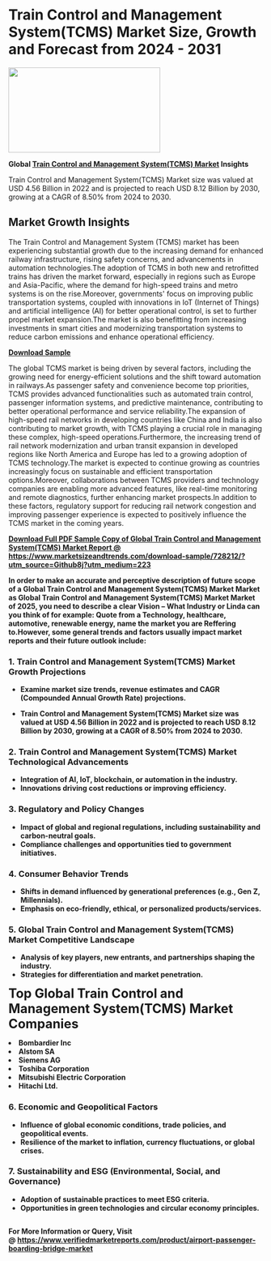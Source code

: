 <H1>Train Control and Management System(TCMS) Market Size, Growth and Forecast from 2024 - 2031</H1><img class="aligncenter size-medium wp-image-584254" src="https://thirdeyenews.in/wp-content/uploads/2024/09/Global-Market-Research-300x168.jpeg" alt="" width="300" height="168" /><p><strong>Global&nbsp;<a href="https://www.marketsizeandtrends.com/download-sample/728212/?utm_source=Github8j?utm_medium=223">Train Control and Management System(TCMS) Market</a> Insights</strong></p><p>Train Control and Management System(TCMS) Market size was valued at USD 4.56 Billion in 2022 and is projected to reach USD 8.12 Billion by 2030, growing at a CAGR of 8.50% from 2024 to 2030.</p><p><h2>Market Growth Insights</h2> <p>The Train Control and Management System (TCMS) market has been experiencing substantial growth due to the increasing demand for enhanced railway infrastructure, rising safety concerns, and advancements in automation technologies.The adoption of TCMS in both new and retrofitted trains has driven the market forward, especially in regions such as Europe and Asia-Pacific, where the demand for high-speed trains and metro systems is on the rise.Moreover, governments' focus on improving public transportation systems, coupled with innovations in IoT (Internet of Things) and artificial intelligence (AI) for better operational control, is set to further propel market expansion.The market is also benefitting from increasing investments in smart cities and modernizing transportation systems to reduce carbon emissions and enhance operational efficiency.</p> <p><strong><a href="#">Download Sample</a></strong></p> <p>The global TCMS market is being driven by several factors, including the growing need for energy-efficient solutions and the shift toward automation in railways.As passenger safety and convenience become top priorities, TCMS provides advanced functionalities such as automated train control, passenger information systems, and predictive maintenance, contributing to better operational performance and service reliability.The expansion of high-speed rail networks in developing countries like China and India is also contributing to market growth, with TCMS playing a crucial role in managing these complex, high-speed operations.Furthermore, the increasing trend of rail network modernization and urban transit expansion in developed regions like North America and Europe has led to a growing adoption of TCMS technology.The market is expected to continue growing as countries increasingly focus on sustainable and efficient transportation options.Moreover, collaborations between TCMS providers and technology companies are enabling more advanced features, like real-time monitoring and remote diagnostics, further enhancing market prospects.In addition to these factors, regulatory support for reducing rail network congestion and improving passenger experience is expected to positively influence the TCMS market in the coming years.<p><strong><a href="#"></p><p><span class=""><strong>Download Full PDF Sample Copy of Global Train Control and Management System(TCMS) Market Report</strong> @ <a href="https://www.marketsizeandtrends.com/download-sample/728212/?utm_source=Github8j?utm_medium=223" target="_blank">https://www.marketsizeandtrends.com/download-sample/728212/?utm_source=Github8j?utm_medium=223</a></span></p><p>In order to make an accurate and perceptive description of future scope of a Global&nbsp;Train Control and Management System(TCMS) Market Market as Global&nbsp;Train Control and Management System(TCMS) Market Market of 2025, you need to describe a clear Vision &ndash; What Industry or Linda can you think of for example: Quote from a Technology, healthcare, automotive, renewable energy, name the market you are Reffering to.However, some general trends and factors usually impact market reports and their future outlook include:</p><h3>1.&nbsp;<strong>Train Control and Management System(TCMS) Market Growth Projections</strong></h3><ul><li>Examine market size trends, revenue estimates and CAGR (Compounded Annual Growth Rate) projections.</li><li><p>Train Control and Management System(TCMS) Market size was valued at USD 4.56 Billion in 2022 and is projected to reach USD 8.12 Billion by 2030, growing at a CAGR of 8.50% from 2024 to 2030.</p></li></ul><h3>2.&nbsp;<strong>Train Control and Management System(TCMS) Market Technological Advancements</strong></h3><ul><li>Integration of AI, IoT, blockchain, or automation in the industry.</li><li>Innovations driving cost reductions or improving efficiency.</li></ul><h3>3.&nbsp;<strong>Regulatory and Policy Changes</strong></h3><ul><li>Impact of global and regional regulations, including sustainability and carbon-neutral goals.</li><li>Compliance challenges and opportunities tied to government initiatives.</li></ul><h3>4.&nbsp;<strong>Consumer Behavior Trends</strong></h3><ul><li>Shifts in demand influenced by generational preferences (e.g., Gen Z, Millennials).</li><li>Emphasis on eco-friendly, ethical, or personalized products/services.</li></ul><h3>5.&nbsp;<strong>Global Train Control and Management System(TCMS) Market Competitive Landscape</strong></h3><ul><li>Analysis of key players, new entrants, and partnerships shaping the industry.</li><li>Strategies for differentiation and market penetration.</li></ul><p data-pm-slice="1 1 []"><span style="color: inherit; font-family: inherit; font-size: 25px;">Top Global Train Control and Management System(TCMS) Market Companies</span></p><div class="" data-test-id=""><p><li>Bombardier Inc</li><li> Alstom SA</li><li> Siemens AG</li><li> Toshiba Corporation</li><li> Mitsubishi Electric Corporation</li><li> Hitachi Ltd.</li></p></div><h3>6.&nbsp;<strong>Economic and Geopolitical Factors</strong></h3><ul><li>Influence of global economic conditions, trade policies, and geopolitical events.</li><li>Resilience of the market to inflation, currency fluctuations, or global crises.</li></ul><h3>7.&nbsp;<strong>Sustainability and ESG (Environmental, Social, and Governance)</strong></h3><ul><li>Adoption of sustainable practices to meet ESG criteria.</li><li>Opportunities in green technologies and circular economy principles.</li></ul><h2><strong style="font-size: 14px;">For More Information or Query, Visit @&nbsp;</strong><a style="background-color: #ffffff; font-size: 14px;" href="https://www.marketsizeandtrends.com/report/train-control-and-management-system-tcms-market/" target="_blank">https://www.verifiedmarketreports.com/product/airport-passenger-boarding-bridge-market</a></h2>